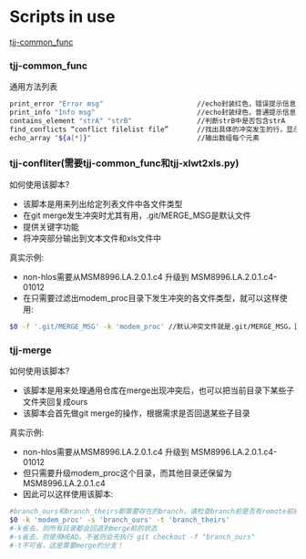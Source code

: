 # Scripts in use

[tjj-common_func](#tjj-common_func)

### <span id="tjj-common_func">tjj-common_func</span>

通用方法列表
```bash
print_error "Error msg"                       //echo封装红色，错误提示信息
print_info "Info msg"                         //echo封装绿色，普通提示信息
contains_element "strA" "strB"                //判断strB中是否包含strA
find_conflicts “conflict filelist file”       //找出具体的冲突发生的行，显示出来
echo_array "${a[*]}"                          //输出数组每个元素
```

### tjj-confliter(需要tjj-common_func和tjj-xlwt2xls.py)

如何使用该脚本?
* 该脚本是用来列出给定列表文件中各文件类型
* 在git merge发生冲突时尤其有用，.git/MERGE_MSG是默认文件
* 提供关键字功能
* 将冲突部分输出到文本文件和xls文件中

真实示例:
* non-hlos需要从MSM8996.LA.2.0.1.c4 升级到 MSM8996.LA.2.0.1.c4-01012
* 在只需要过滤出modem_proc目录下发生冲突的各文件类型，就可以这样使用:
```bash
$0 -f '.git/MERGE_MSG' -k 'modem_proc' //默认冲突文件就是.git/MERGE_MSG，因此-f可以省
```
### tjj-merge

如何使用该脚本?
* 该脚本是用来处理通用仓库在merge出现冲突后，也可以把当前目录下某些子文件夹回复成ours
* 该脚本会首先做git merge的操作，根据需求是否回退某些子目录

真实示例:
* non-hlos需要从MSM8996.LA.2.0.1.c4 升级到 MSM8996.LA.2.0.1.c4-01012
* 但只需要升级modem_proc这个目录，而其他目录还保留为MSM8996.LA.2.0.1.c4
* 因此可以这样使用该脚本: 
```bash
#branch_ours和branch_theirs都需要存在的branch，请检查branch前是否有remote前缀
$0 -k 'modem_proc' -s 'branch_ours' -t 'branch_theirs'
#-k省去，则所有目录都会回退到merge前的状态
#-s省去，则使用HEAD。不省则会先执行 git checkout -f "branch_ours"
#-t不可省，这是需要merge的分支！
```



